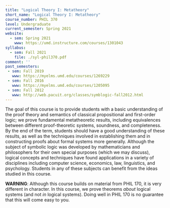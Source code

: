 ```yaml
---
title: "Logical Theory I: Metatheory"
short_name: "Logical Theory I: Metatheory"
course_number: PHIL 370
level: Undergraduate
current_semester: Spring 2021
website:
  - sem: Spring 2021
    www: https://umd.instructure.com/courses/1301043
syllabus:
  - sem: Fall 2021
    file: ./syl-phil370.pdf
comment: ''
past_semesters:
 - sem: Fall 2019
   www: https://myelms.umd.edu/courses/1269229
 - sem: Fall 2016
   www: https://myelms.umd.edu/courses/1205095
 - sem: Fall 2012
   www: http://web.pacuit.org/classes/symblogic-fall2012.html
---
```


The goal of this course is to provide students with a basic understanding of the proof theory and semantics of classical propositional and first-order logic; we prove fundamental metatheoretic results, including equivalences between different proof-theoretic systems, soundness, and completeness. By the end of the term, students should have a good understanding of these results, as well as the techniques involved in establishing them and in constructing
proofs about formal systems more generally. Although the subject of symbolic logic was developed by mathematicians and philosophers for their own special purposes (which we may discuss), logical concepts and techniques have found applications in a variety of disciplines including computer science, economics, law, linguistics, and psychology. Students in any of these subjects can benefit from the ideas studied in this course.
 
 
**WARNING**: Although this course builds on material from PHIL 170, it is very different in character. In this course, we prove theorems *about* logical systems (and not *in* logical systems). Doing well in PHIL 170 is no guarantee that this will come easy to you.
  
